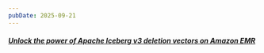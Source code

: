```yaml
---
pubDate: 2025-09-21
---
```


##### [Unlock the power of Apache Iceberg v3 deletion vectors on Amazon EMR](https://aws.amazon.com/blogs/big-data/unlock-the-power-of-apache-iceberg-v3-deletion-vectors-on-amazon-emr/)